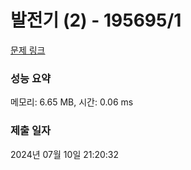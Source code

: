 # 발전기 (2) - 195695/1 

[문제 링크](https://level.goorm.io/exam/195695/%EB%B0%9C%EC%A0%84%EA%B8%B0-2/quiz/1) 

### 성능 요약

메모리: 6.65 MB, 시간: 0.06 ms

### 제출 일자

2024년 07월 10일 21:20:32

